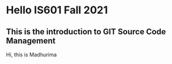 # Hello IS601 Fall 2021
## This is the introduction to GIT Source Code Management
Hi, this is Madhurima
